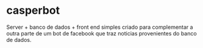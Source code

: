 # casperbot
 Server + banco de dados + front end simples criado para complementar a outra parte de um bot de facebook que traz noticias provenientes do banco de dados.
